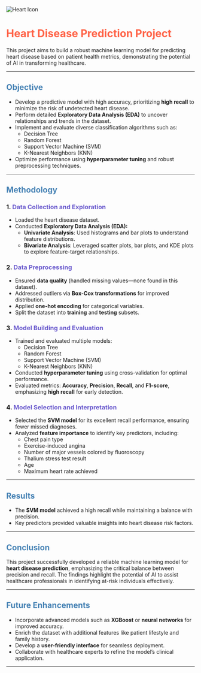 <img src="heart_pic.png" alt="Heart Icon" style="display: block; margin: 0 auto;" />

# <span style="color: #FF6347;"><strong>Heart Disease Prediction Project</strong></span>

This project aims to build a robust machine learning model for predicting heart disease based on patient health metrics, demonstrating the potential of AI in transforming healthcare.

---

## <span style="color: #4682B4;"><strong>Objective</strong></span>
- Develop a predictive model with high accuracy, prioritizing **high recall** to minimize the risk of undetected heart disease.
- Perform detailed **Exploratory Data Analysis (EDA)** to uncover relationships and trends in the dataset.
- Implement and evaluate diverse classification algorithms such as:
  - Decision Tree
  - Random Forest
  - Support Vector Machine (SVM)
  - K-Nearest Neighbors (KNN)
- Optimize performance using **hyperparameter tuning** and robust preprocessing techniques.

---

## <span style="color: #4682B4;"><strong>Methodology</strong></span>

### 1. <span style="color: #6A5ACD;"><strong>Data Collection and Exploration</strong></span>
- Loaded the heart disease dataset.
- Conducted **Exploratory Data Analysis (EDA):**
  - **Univariate Analysis**: Used histograms and bar plots to understand feature distributions.
  - **Bivariate Analysis**: Leveraged scatter plots, bar plots, and KDE plots to explore feature-target relationships.

### 2. <span style="color: #6A5ACD;"><strong>Data Preprocessing</strong></span>
- Ensured **data quality** (handled missing values—none found in this dataset).
- Addressed outliers via **Box-Cox transformations** for improved distribution.
- Applied **one-hot encoding** for categorical variables.
- Split the dataset into **training** and **testing** subsets.

### 3. <span style="color: #6A5ACD;"><strong>Model Building and Evaluation</strong></span>
- Trained and evaluated multiple models:
  - Decision Tree
  - Random Forest
  - Support Vector Machine (SVM)
  - K-Nearest Neighbors (KNN)
- Conducted **hyperparameter tuning** using cross-validation for optimal performance.
- Evaluated metrics: **Accuracy**, **Precision**, **Recall**, and **F1-score**, emphasizing **high recall** for early detection.

### 4. <span style="color: #6A5ACD;"><strong>Model Selection and Interpretation</strong></span>
- Selected the **SVM model** for its excellent recall performance, ensuring fewer missed diagnoses.
- Analyzed **feature importance** to identify key predictors, including:
  - Chest pain type
  - Exercise-induced angina
  - Number of major vessels colored by fluoroscopy
  - Thalium stress test result
  - Age
  - Maximum heart rate achieved

---

## <span style="color: #4682B4;"><strong>Results</strong></span>
- The **SVM model** achieved a high recall while maintaining a balance with precision.
- Key predictors provided valuable insights into heart disease risk factors.

---

## <span style="color: #4682B4;"><strong>Conclusion</strong></span>
This project successfully developed a reliable machine learning model for **heart disease prediction**, emphasizing the critical balance between precision and recall. The findings highlight the potential of AI to assist healthcare professionals in identifying at-risk individuals effectively.

---

## <span style="color: #4682B4;"><strong>Future Enhancements</strong></span>
- Incorporate advanced models such as **XGBoost** or **neural networks** for improved accuracy.
- Enrich the dataset with additional features like patient lifestyle and family history.
- Develop a **user-friendly interface** for seamless deployment.
- Collaborate with healthcare experts to refine the model’s clinical application.

---

